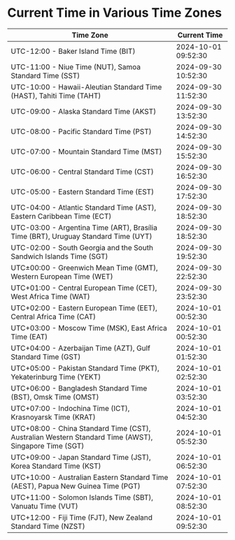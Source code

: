 # Current Time in Various Time Zones

| Time Zone | Current Time |
|-----------|--------------|
| UTC-12:00 - Baker Island Time (BIT) | 2024-10-01 09:52:30 |
| UTC-11:00 - Niue Time (NUT), Samoa Standard Time (SST) | 2024-09-30 10:52:30 |
| UTC-10:00 - Hawaii-Aleutian Standard Time (HAST), Tahiti Time (TAHT) | 2024-09-30 11:52:30 |
| UTC-09:00 - Alaska Standard Time (AKST) | 2024-09-30 13:52:30 |
| UTC-08:00 - Pacific Standard Time (PST) | 2024-09-30 14:52:30 |
| UTC-07:00 - Mountain Standard Time (MST) | 2024-09-30 15:52:30 |
| UTC-06:00 - Central Standard Time (CST) | 2024-09-30 16:52:30 |
| UTC-05:00 - Eastern Standard Time (EST) | 2024-09-30 17:52:30 |
| UTC-04:00 - Atlantic Standard Time (AST), Eastern Caribbean Time (ECT) | 2024-09-30 18:52:30 |
| UTC-03:00 - Argentina Time (ART), Brasília Time (BRT), Uruguay Standard Time (UYT) | 2024-09-30 18:52:30 |
| UTC-02:00 - South Georgia and the South Sandwich Islands Time (SGT) | 2024-09-30 19:52:30 |
| UTC±00:00 - Greenwich Mean Time (GMT), Western European Time (WET) | 2024-09-30 22:52:30 |
| UTC+01:00 - Central European Time (CET), West Africa Time (WAT) | 2024-09-30 23:52:30 |
| UTC+02:00 - Eastern European Time (EET), Central Africa Time (CAT) | 2024-10-01 00:52:30 |
| UTC+03:00 - Moscow Time (MSK), East Africa Time (EAT) | 2024-10-01 00:52:30 |
| UTC+04:00 - Azerbaijan Time (AZT), Gulf Standard Time (GST) | 2024-10-01 01:52:30 |
| UTC+05:00 - Pakistan Standard Time (PKT), Yekaterinburg Time (YEKT) | 2024-10-01 02:52:30 |
| UTC+06:00 - Bangladesh Standard Time (BST), Omsk Time (OMST) | 2024-10-01 03:52:30 |
| UTC+07:00 - Indochina Time (ICT), Krasnoyarsk Time (KRAT) | 2024-10-01 04:52:30 |
| UTC+08:00 - China Standard Time (CST), Australian Western Standard Time (AWST), Singapore Time (SGT) | 2024-10-01 05:52:30 |
| UTC+09:00 - Japan Standard Time (JST), Korea Standard Time (KST) | 2024-10-01 06:52:30 |
| UTC+10:00 - Australian Eastern Standard Time (AEST), Papua New Guinea Time (PGT) | 2024-10-01 07:52:30 |
| UTC+11:00 - Solomon Islands Time (SBT), Vanuatu Time (VUT) | 2024-10-01 08:52:30 |
| UTC+12:00 - Fiji Time (FJT), New Zealand Standard Time (NZST) | 2024-10-01 09:52:30 |
